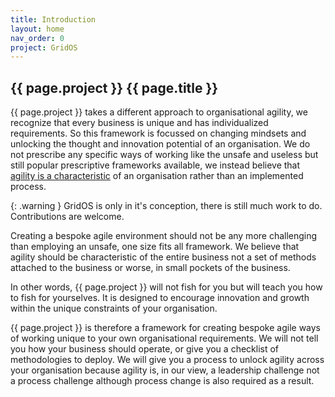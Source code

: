 ```yaml
---
title: Introduction
layout: home
nav_order: 0
project: GridOS
---
```


## {{ page.project }} {{ page.title }}

{{ page.project }} takes a different approach to organisational agility, we recognize that every business is unique and has individualized requirements. So this framework is focussed on changing mindsets and unlocking the thought and innovation potential of an organisation. We do not prescribe any specific ways of working like the unsafe and useless but still popular prescriptive frameworks available, we instead believe that [agility is a characteristic](/docs/concepts/agile_as_character) of an organisation rather than an implemented process.

{: .warning }
GridOS is only in it's conception, there is still much work to do. Contributions are welcome.

Creating a bespoke agile environment should not be any more challenging than employing an unsafe, one size fits all framework. We believe that agility should be characteristic of the entire business not a set of methods attached to the business or worse, in small pockets of the business.

In other words, {{ page.project }} will not fish for you but will teach you how to fish for yourselves. It is designed to encourage innovation and growth within the unique constraints of your organisation.

{{ page.project }} is therefore a framework for creating bespoke agile ways of working unique to your own organisational requirements. We will not tell you how your business should operate, or give you a checklist of methodologies to deploy. We will give you a process to unlock agility across your organisation because agility is, in our view, a leadership challenge not a process challenge although process change is also required as a result.
